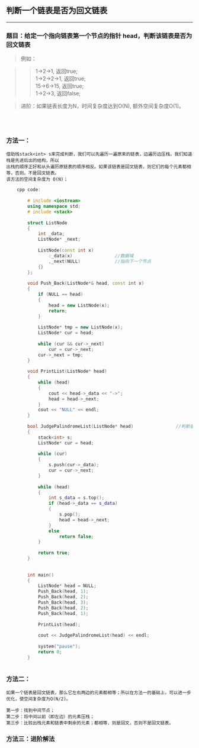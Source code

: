 ## 判断一个链表是否为回文链表

----------------------------------------

### 题目：给定一个指向链表第一个节点的指针 head，判断该链表是否为回文链表
>例如：

>> 1->2->1,    返回true;  <br>
>> 1->2->2->1, 返回true;  <br>
>> 15->6->15,  返回true;  <br>
>> 1->2->3,    返回false;  <br>

>进阶：如果链表长度为N，时间复杂度达到O(N), 额外空间复杂度O(1)。

<br>
<br>

### 方法一：

	借助栈stack<int> s来完成判断，我们可以先遍历一遍原来的链表，边遍历边压栈，我们知道栈是先进后出的结构，所以
	出栈的顺序正好和从头遍历原链表的顺序相反。如果该链表是回文链表，则它们的每个元素都相等，否则，不是回文链表。
	该方法的空间复杂度为 O(N)；


```cpp
	cpp code:
	
		# include <iostream>
		using namespace std;
		# include <stack>
		
		struct ListNode
		{
		    int _data;
		    ListNode* _next;
		
		    ListNode(const int x)
		        :_data(x)                //数据域
		        ,_next(NULL)             //指向下一个节点
		    {}
		};
		
		void Push_Back(ListNode*& head, const int x)
		{
		    if (NULL == head)
		    {
		        head = new ListNode(x);
		        return;
		    }
		
		    ListNode* tmp = new ListNode(x);
		    ListNode* cur = head;
		
		    while (cur && cur->_next)
		        cur = cur->_next;
		    cur->_next = tmp;
		}
		
		void PrintList(ListNode* head)
		{
		    while (head)
		    {
		        cout << head->_data << "->";
		        head = head->_next;
		    }
		    cout << "NULL" << endl;
		}
		
		bool JudgePalindromeList(ListNode* head)                //判断是否为回文链表
		{
		    stack<int> s;
		    ListNode* cur = head;
		
		    while (cur)
		    {
		        s.push(cur->_data);
		        cur = cur->_next;
		    }
		
		    while (head)
		    {
		        int s_data = s.top();
		        if (head->_data == s_data)
		        {
		            s.pop();
		            head = head->_next;
		        }
		        else
		            return false;
		    }
		
		    return true;
		}
		
		
		int main()
		{
		    ListNode* head = NULL;
		    Push_Back(head, 1);
		    Push_Back(head, 2);
		    Push_Back(head, 3);
		    Push_Back(head, 2);
		    Push_Back(head, 1);
		
		    PrintList(head);
		
		    cout << JudgePalindromeList(head) << endl;
		
		    system("pause");
		    return 0;
		}



```

### 方法二：

	如果一个链表是回文链表，那么它左右两边的元素都相等；所以在方法一的基础上，可以进一步优化，使空间复杂度为O(N/2)。
	
	第一步：找到中间节点；
	第二步：将中间以前（即左边）的元素压栈；
	第三步：比较出栈元素和链表中剩余的元素；都相等，则是回文，否则不是回文链表。
	


### 方法三：进阶解法

	
	
	
	
	
	
	
	
	
	
	
	
	



